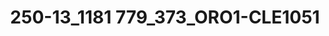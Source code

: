 ---
title: 250-13_1181 779_373_ORO1-CLE1051
image: 250-13_1181 779_373_ORO1-CLE1051.jpg
brand: outlet-sposo
layout: vestito
---